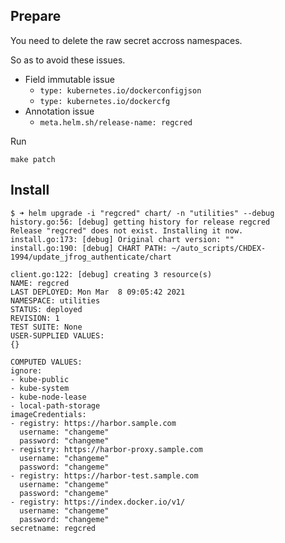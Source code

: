 

## Prepare

You need to delete the raw secret accross namespaces.

So as to avoid these issues.

- Field immutable issue 
  - `type: kubernetes.io/dockerconfigjson`
  - `type: kubernetes.io/dockercfg`
- Annotation issue
  - `meta.helm.sh/release-name: regcred`

Run

```
make patch
```

## Install

```
$ ➜ helm upgrade -i "regcred" chart/ -n "utilities" --debug
history.go:56: [debug] getting history for release regcred
Release "regcred" does not exist. Installing it now.
install.go:173: [debug] Original chart version: ""
install.go:190: [debug] CHART PATH: ~/auto_scripts/CHDEX-1994/update_jfrog_authenticate/chart

client.go:122: [debug] creating 3 resource(s)
NAME: regcred
LAST DEPLOYED: Mon Mar  8 09:05:42 2021
NAMESPACE: utilities
STATUS: deployed
REVISION: 1
TEST SUITE: None
USER-SUPPLIED VALUES:
{}

COMPUTED VALUES:
ignore:
- kube-public
- kube-system
- kube-node-lease
- local-path-storage
imageCredentials:
- registry: https://harbor.sample.com
  username: "changeme"
  password: "changeme"
- registry: https://harbor-proxy.sample.com
  username: "changeme"
  password: "changeme"
- registry: https://harbor-test.sample.com
  username: "changeme"
  password: "changeme"
- registry: https://index.docker.io/v1/
  username: "changeme"
  password: "changeme"
secretname: regcred
```
